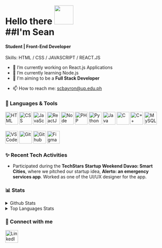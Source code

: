 



# Hello there   <img src="https://c.tenor.com/3zYTjSu1N9AAAAAi/kenobi-pog.gif" height="60px"> <br> ##I'm Sean

#### Student | Front-End Developer


Skills: HTML / CSS / JAVASCRIPT / REACT.JS 

- 🔭 I’m currently working on React.js Applications
- 🌱 I’m currently learning Node.js 
- 🎯 I'm aiming to be a <b>Full Stack Developer</b>
<!-- - 🏆 <a href="#" target="_blank">Certificates</a> -->
<!-- - 📃 <a href="#" target="_blank">My Resume</a> -->
- 📫 How to reach me: scbayron@up.edu.ph

### 🧰 Languages & Tools

<p align="left">

<img width="40px" title="HTML" src="https://img.icons8.com/color/2x/html-5.png" />
<img width="40px" title="CSS" src="https://img.icons8.com/color/2x/css3.png" />
<img  width="40px" title="JavaScript ES6" src="https://img.icons8.com/color/2x/javascript.png" />
<img  width="40px" title="ReactJS" src="https://img.icons8.com/color/2x/react-native.png" />
<!-- <img  width="40px" title="VueJS" src="https://img.icons8.com/color/96/000000/vue-js.png" /> -->
<!-- <img  width="40px" title="NuxtJS" src="https://i.redd.it/2ssi8ft315b71.png" /> -->
<img  width="40px" title="Node" src="https://img.icons8.com/color/2x/nodejs.png" />
<img  width="40px" title="PHP" src="https://img.icons8.com/dusk/344/php-logo.png" />
<!-- <img  width="40px" title="Laravel" src="https://upload.wikimedia.org/wikipedia/commons/thumb/9/9a/Laravel.svg/1969px-Laravel.svg.png" /> -->
<!-- <img  width="40px" title="PWA" src="https://angular.io/generated/images/marketing/concept-icons/pwa.png" /> -->
<img width="40px" title="Python" src="https://img.icons8.com/color/2x/python.png" />
<!-- <img width="40px" title="Numpy" src="https://img.icons8.com/color/2x/numpy.png" /> -->
<!-- <img  width="30px" title="Django" src="https://hackr.io/tutorials/django/logo-django.svg?ver=1610114943"/> -->
<img width="40px" title="Java" src="https://img.icons8.com/color/344/java-coffee-cup-logo--v2.png" />
<img width="40px" title="C" src="https://img.icons8.com/color/2x/c-programming.png" />
<img width="40px" title="C++" src="https://img.icons8.com/color/344/c-plus-plus-logo.png" />
<img width="40px" title="MySQL" src="https://cdn.jsdelivr.net/gh/devicons/devicon/icons/mysql/mysql-original.svg" />
<!-- <img width="40px" title="C#" src="https://img.icons8.com/color/2x/c-sharp-logo-2.png" /> -->

<br>
<br>

<img width="40px" title="VSCode" src="https://img.icons8.com/fluent/2x/visual-studio-code-2019.png" />
<!-- <img width="40px" title="Unity" src="https://i.redd.it/tu3gt6ysfxq71.png"/> -->
<img width="40px" title="Git" src="https://img.icons8.com/color/2x/git.png" />
<img width="40px" title="Github" src="https://img.icons8.com/fluent/2x/github.png" />
<!-- <img  width="40px" title="Heroku" src="https://img.icons8.com/color/344/heroku.png" /> -->
<!-- <img  width="40px" title="AWS" src="https://img.icons8.com/color/344/amazon-web-services.png" /> -->
<img  width="40px" title="Figma" src="https://cdn.sanity.io/images/599r6htc/localized/46a76c802176eb17b04e12108de7e7e0f3736dc6-1024x1024.png?w=670&h=670&q=75&fit=max&auto=format" />
<p/>


### ✨ Recent Tech Activities

- Participated during the <b>TechStars Startup Weekend Davao: Smart Cities</b>, where we pitched our startup idea, <b>Alerto: an emergency services app</b>. Worked as one of the UI/UX designer for the app.



###  📊 Stats

<details>
  <summary>Github Stats</summary>
  <br>
  
  ![Sean's GitHub stats](https://github-readme-stats.vercel.app/api?username=seangaaab&theme=tokyonight)
  
</details>

<details>
  <summary>Top Languages Stats</summary>
  <br>
  
  ![Sean's GitHub stats](https://github-readme-stats.vercel.app/api/top-langs/?username=seangaaab&theme=tokyonight)

</details>

### 🔗 Connect with me

[<img align="left" width="40px" title="LinkedIn" src="https://img.icons8.com/fluent/344/linkedin.png" />][linkedin]
<!-- [<img align="left" width="40px" title="Skype" src="https://img.icons8.com/fluent/344/skype.png" />][skype] -->

[linkedin]: https://www.linkedin.com/in/seangaaab/
<!-- [skype]: # -->